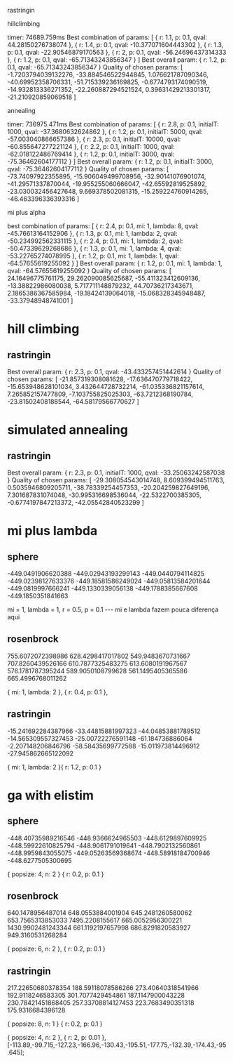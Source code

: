 rastringin

hillclimbing

timer: 74689.759ms
Best combination of params: [
{ r: 1.1, p: 0.1, qval: 44.28150276738074 },
{ r: 1.4, p: 0.1, qval: -10.377071604443302 },
{ r: 1.3, p: 0.1, qval: -22.90546879170563 },
{ r: 2, p: 0.1, qval: -56.24696437314333 },
{ r: 1.2, p: 0.1, qval: -65.71343243856347 }
]
Best overall param: { r: 1.2, p: 0.1, qval: -65.71343243856347 }
Quality of chosen params: [
-1.7203794039132276,
-33.884546522944845,
1.076621787090346,
-40.69952358706331,
-51.715339236169825,
-0.6774793174090519,
-14.932813336271352,
-22.260887294521524,
0.39631429213301317,
-21.210920859069518
]

annealing

timer: 736975.471ms
Best combination of params: [
{ r: 2.8, p: 0.1, initialT: 1000, qval: -37.3680632624862 },
{ r: 1.2, p: 0.1, initialT: 5000, qval: -57.003040866657386 },
{ r: 2.3, p: 0.1, initialT: 10000, qval: -60.855647277221124 },
{ r: 2.2, p: 0.1, initialT: 1000, qval: -62.018122486769414 },
{ r: 1.2, p: 0.1, initialT: 3000, qval: -75.36462604177112 }
]
Best overall param: { r: 1.2, p: 0.1, initialT: 3000, qval: -75.36462604177112 }
Quality of chosen params: [
-73.74097922355895,
-15.906049499708956,
-32.90141076901074,
-41.29571337870044,
-19.955255060666047,
-42.65592819525892,
-23.030032456427648,
9.669378502081315,
-15.259224760914265,
-46.463396336393316
]

mi plus alpha

best combination of params: [
{ r: 2.4, p: 0.1, mi: 1, lambda: 8, qval: -45.76613164152906 },
{ r: 1.3, p: 0.1, mi: 1, lambda: 2, qval: -50.234992562331115 },
{ r: 2.4, p: 0.1, mi: 1, lambda: 2, qval: -50.47339629268686 },
{ r: 1.3, p: 0.1, mi: 1, lambda: 4, qval: -53.22765274078995 },
{ r: 1.2, p: 0.1, mi: 1, lambda: 1, qval: -64.57655619255092 }
]
Best overall param: { r: 1.2, p: 0.1, mi: 1, lambda: 1, qval: -64.57655619255092 }
Quality of chosen params: [
24.16496775761175,
29.262090085625687,
-55.411323412609136,
-13.38822986080038,
5.717711148879232,
44.70736217343671,
2.1865386367585984,
-19.18424139064018,
-15.068328345948487,
-33.37948948741001
]

# hill climbing

## rastringin

Best overall param: { r: 2.3, p: 0.1, qval: -43.433257451442614 }
Quality of chosen params: [
-21.857319308081628,
-17.636470779718422,
-15.653948628101034,
3.432644728732214,
-61.035336821157614,
7.265852157477809,
-7.103755825025303,
-63.7212368190784,
-23.81502408188544,
-64.58179566770627
]

# simulated annealing

## rastringin

Best overall param: { r: 2.3, p: 0.1, initialT: 1000, qval: -33.25063242587038 }
Quality of chosen params: [
-29.308054543014748,
8.609399494511763,
0.5035946809205711,
-38.78339254457353,
-20.204259827649196,
7.301687831074048,
-30.995316698536044,
-22.5322700385305,
-0.6774197847213372,
-42.05542840523299
]

# mi plus lambda

## sphere

-449.0491906620388
-449.02943193299143
-449.0440794114825
-449.02398127633376
-449.18581586249024
-449.05813584201644
-449.0819997666241
-449.1330339056138
-449.1788385667608
-449.1850351841663

mi = 1, lambda = 1, r = 0.5, p = 0.1 --- mi e lambda fazem pouca diferença aqui

## rosenbrock

755.6072072398986
628.4298417017802
549.9483670731667
707.8260439526166
610.7877325483275
613.6080191967567
576.1781787395244
589.9050108799628
561.1495405365586
665.4996768011262

{ mi: 1, lambda: 2 }, { r: 0.4, p: 0.1 },

## rastringin

-15.241692284387966
-33.44815881997323
-44.04853881789512
-14.565309557327453
-25.00722276591148
-61.184736886064
-2.207148206846796
-58.58435699772588
-15.011973814496912
-27.945862665122092

{ mi: 1, lambda: 2 }{ r: 1.2, p: 0.1 }

# ga with elistim

## sphere

-448.40735989216546
-448.9366624965503
-448.6129897609925
-448.59922610825794
-448.9061791019641
-448.7902132560861
-448.9959843055075
-449.05263569368674
-448.58918184700946
-448.6277505300695

{ popsize: 4, n: 2 } { r: 0.2, p: 0.1 }

## rosenbrock

640.1478956487014
648.0553884001904
645.2481260580062
653.7565313853033
7495.2208155617
665.0052956300221
1430.9902481243344
661.1192197657998
686.8291820583927
949.3160531268284

{ popsize: 6, n: 2 }, { r: 0.2, p: 0.1 }

## rastringin

217.22650680378354
188.59118078586266
273.40640318541966
192.9118246583305
301.7077429454861
187.1147900043228
230.78421451868405
257.33708814127453
223.7683490351318
175.9316684396128

{ popsize: 8, n: 1 } { r: 0.2, p: 0.1 }


{ popsize: 4, n: 2 },
{ r: 2, p: 0.01 },
[-113.89,-99.715,-127.23,-166.96,-130.43,-195.51,-177.75,-132.39,-174.43,-95.645];
